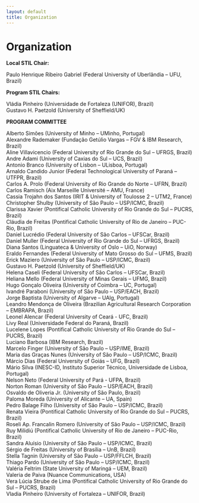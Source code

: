 ```yaml
---
layout: default
title: Organization
---
```


# Organization

__Local STIL Chair:__

Paulo Henrique Ribeiro Gabriel (Federal University of Uberlândia – UFU, Brazil)

__Program STIL Chairs:__

Vládia Pinheiro (Universidade de Fortaleza (UNIFOR), Brazil)  
Gustavo H. Paetzold (University of Sheffield/UK)

__PROGRAM COMMITTEE__

Alberto Simões (University of Minho – UMinho, Portugal)  
Alexandre Rademaker (Fundação Getúlio Vargas – FGV & IBM Research, Brazil)  
Aline Villavicencio (Federal University of Rio Grande do Sul – UFRGS, Brazil)  
Andre Adami (University of Caxias do Sul – UCS, Brazil)  
Antonio Branco (University of Lisbon – ULisboa, Portugal)  
Arnaldo Candido Junior (Federal Technological University of Paraná – UTFPR, Brazil)  
Carlos A. Prolo (Federal University of Rio Grande do Norte – UFRN, Brazil)  
Carlos Ramisch (Aix Marseille Université – AMU, France)  
Cassia Trojahn dos Santos (IRIT & University of Toulosse 2 – UTM2, France)  
Christopher Shulby (University of São Paulo – USP/ICMC, Brazil)  
Clarissa Xavier (Pontifical Catholic University of Rio Grande do Sul – PUCRS, Brazil)  
Cláudia de Freitas (Pontifical Catholic University of Rio de Janeiro – PUC-Rio, Brazil)  
Daniel Lucrédio (Federal University of São Carlos – UFSCar, Brazil)  
Daniel Muller (Federal University of Rio Grande do Sul – UFRGS, Brazil)  
Diana Santos (Linguateca & University of Oslo – UiO, Norway)  
Eraldo Fernandes (Federal University of Mato Grosso do Sul – UFMS, Brazil)  
Erick Maziero (University of São Paulo – USP/ICMC, Brazil)  
Gustavo H. Paetzold (University of Sheffield/UK)  
Helena Caseli (Federal University of São Carlos – UFSCar, Brazil)  
Heliana Mello (Federal University of Minas Gerais – UFMG, Brazil)  
Hugo Gonçalo Oliveira (University of Coimbra – UC, Portugal)  
Ivandré Paraboni (University of São Paulo – USP/EACH, Brazil)  
Jorge Baptista (University of Algarve – UAlg, Portugal)  
Leandro Mendonça de Oliveira (Brazilian Agricultural Research Corporation – EMBRAPA, Brazil)  
Leonel Alencar (Federal University of Ceará - UFC, Brazil)  
Livy Real (Universidade Federal do Paraná, Brazil)  
Lucelene Lopes (Pontifical Catholic University of Rio Grande do Sul – PUCRS, Brazil)  
Luciano Barbosa (IBM Research, Brazil)  
Marcelo Finger (University of São Paulo – USP/IME, Brazil)  
Maria das Graças Nunes (University of São Paulo – USP/ICMC, Brazil)  
Márcio Dias (Federal University of Goiás – UFG, Brazil)  
Mário Silva (INESC-ID, Instituto Superior Técnico, Universidade de Lisboa, Portugal)  
Nelson Neto (Federal University of Pará - UFPA, Brazil)  
Norton Roman (University of São Paulo – USP/EACH, Brazil)  
Osvaldo de Oliveria Jr. (University of São Paulo, Brazil)  
Paloma Moreda (University of Alicante – UA, Spain)  
Pedro Balage Filho (University of São Paulo – USP/ICMC, Brazil)  
Renata Vieira (Pontifical Catholic University of Rio Grande do Sul – PUCRS, Brazil)  
Roseli Ap. Francalin Romero (University of São Paulo – USP/ICMC, Brazil)  
Ruy Milidiú (Pontifical Catholic University of Rio de Janeiro – PUC-Rio, Brazil)  
Sandra Aluísio (University of São Paulo – USP/ICMC, Brazil)  
Sérgio de Freitas (University of Brasília – UnB, Brazil)  
Stella Tagnin (University of São Paulo – USP/FFLCH, Brazil)  
Thiago Pardo (University of São Paulo – USP/ICMC, Brazil)  
Valéria Feltrim (State University of Maringá – UEM, Brazil)  
Valeria de Paiva (Nuance Communications, USA)  
Vera Lúcia Strube de Lima (Pontifical Catholic University of Rio Grande do Sul – PUCRS, Brazil)  
Vladia Pinheiro (University of Fortaleza – UNIFOR, Brazil)  
